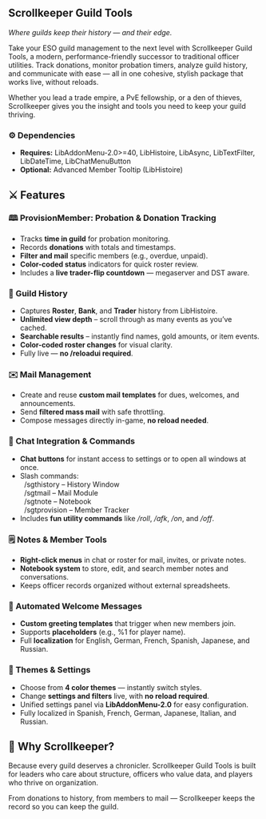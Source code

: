 <h2>Scrollkeeper Guild Tools</h2>

<i>Where guilds keep their history — and their edge.</i>

Take your ESO guild management to the next level with Scrollkeeper Guild Tools, a modern, performance-friendly successor to traditional officer utilities. Track donations, monitor probation timers, analyze guild history, and communicate with ease — all in one cohesive, stylish package that works live, without reloads.

Whether you lead a trade empire, a PvE fellowship, or a den of thieves, Scrollkeeper gives you the insight and tools you need to keep your guild thriving.

<h3>⚙️ Dependencies</h3>
<ul>
<li><b>Requires:</b> LibAddonMenu-2.0&gt;=40, LibHistoire, LibAsync, LibTextFilter, LibDateTime, LibChatMenuButton</li>
<li><b>Optional:</b> Advanced Member Tooltip (LibHistoire)</li>
</ul>

<h2>⚔️ Features</h2>
<h3>🕮 ProvisionMember: Probation & Donation Tracking</h3>
<ul>
<li>Tracks <b>time in guild</b> for probation monitoring.</li>
<li>Records <b>donations</b> with totals and timestamps.</li>
<li><b>Filter and mail</b> specific members (e.g., overdue, unpaid).</li>
<li><b>Color-coded status</b> indicators for quick roster review.</li>
<li>Includes a <b>live trader-flip countdown</b> — megaserver and DST aware.</li>
</ul>

<h3>🧾 Guild History</h3>
<ul>
<li>Captures <b>Roster</b>, <b>Bank</b>, and <b>Trader</b> history from LibHistoire.</li>
<li><b>Unlimited view depth</b> – scroll through as many events as you’ve cached.</li>
<li><b>Searchable results</b> – instantly find names, gold amounts, or item events.</li>
<li><b>Color-coded roster changes</b> for visual clarity.</li>
<li>Fully live — <b>no /reloadui required</b>.</li>
</ul>

<h3>✉️ Mail Management</h3>
<ul>
<li>Create and reuse <b>custom mail templates</b> for dues, welcomes, and announcements.</li>
<li>Send <b>filtered mass mail</b> with safe throttling.</li>
<li>Compose messages directly in-game, <b>no reload needed</b>.</li>
</ul>

<h3>💬 Chat Integration & Commands</h3>
<ul>
<li><b>Chat buttons</b> for instant access to settings or to open all windows at once.</li>
<li>Slash commands:<br>
&nbsp;&nbsp;/sgthistory – History Window<br>
&nbsp;&nbsp;/sgtmail – Mail Module<br>
&nbsp;&nbsp;/sgtnote – Notebook<br>
&nbsp;&nbsp;/sgtprovision – Member Tracker</li>
<li>Includes <b>fun utility commands</b> like <i>/roll</i>, <i>/afk</i>, <i>/on</i>, and <i>/off</i>.</li>
</ul>

<h3>🗒️ Notes & Member Tools</h3>
<ul>
<li><b>Right-click menus</b> in chat or roster for mail, invites, or private notes.</li>
<li><b>Notebook system</b> to store, edit, and search member notes and conversations.</li>
<li>Keeps officer records organized without external spreadsheets.</li>
</ul>

<h3>🎉 Automated Welcome Messages</h3>
<ul>
<li><b>Custom greeting templates</b> that trigger when new members join.</li>
<li>Supports <b>placeholders</b> (e.g., %1 for player name).</li>
<li>Full <b>localization</b> for English, German, French, Spanish, Japanese, and Russian.</li>
</ul>

<h3>🎨 Themes & Settings</h3>
<ul>
<li>Choose from <b>4 color themes</b> — instantly switch styles.</li>
<li>Change <b>settings and filters</b> live, with <b>no reload required</b>.</li>
<li>Unified settings panel via <b>LibAddonMenu-2.0</b> for easy configuration.</li>
<li>Fully localized in Spanish, French, German, Japanese, Italian, and Russian.</li>
</ul>

<h2>🐉 Why Scrollkeeper?</h2>

Because every guild deserves a chronicler.
Scrollkeeper Guild Tools is built for leaders who care about structure, officers who value data, and players who thrive on organization.

From donations to history, from members to mail —
Scrollkeeper keeps the record so you can keep the guild.

